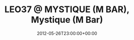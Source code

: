 ---
templateKey: event
guid: 0897120f-6eab-11ea-99c5-002590d1d1b0
date: 2012-05-26T23:00:00+00:00
eventTime: '11pm'
title: 'LEO37 @ MYSTIQUE (M BAR), Mystique (M Bar)'
artist: 'LEO37 @ MYSTIQUE (M BAR)'
city: Taipei
venue: Mystique (M Bar)
group: LEO37
---